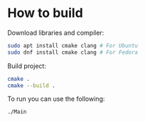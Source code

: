 # How to build

Download libraries and compiler:

```bash
sudo apt install cmake clang # For Ubuntu
sudo dnf install cmake clang # For Fedora
```

Build project:

```bash
cmake .
cmake --build .
```

To run you can use the following:

```bash
./Main
```


